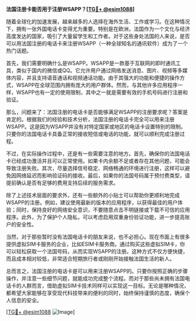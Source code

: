 **法国注册卡能否用于注册WSAPP？[[TG💪+ @esim1088](https://t.me/s/esim1088)]**

随着全球化的加速发展，越来越多的人选择在海外生活、工作或学习。在这种情况下，拥有一张外国电话卡变得尤为重要。特别是在欧洲，法国作为一个文化与经济高度发达的国家，吸引了大量留学生和工作者。对于这些身处法国的人来说，是否可以用法国注册的电话卡来注册WSAPP（一种全球知名的通讯软件）成为了一个热门话题。

首先，我们需要明确什么是WSAPP。WSAPP是一款基于互联网的即时通讯工具，类似于国内的微信或QQ。它允许用户通过网络发送消息、图片、视频等多媒体内容，并且支持语音通话和视频通话功能。由于其强大的功能和便捷的操作方式，WSAPP在全球范围内拥有庞大的用户群体。然而，与其他许多应用程序一样，WSAPP也有一定的使用限制，其中之一就是需要有效的手机号码进行注册和验证。

那么，问题来了：法国注册的电话卡是否能够满足WSAPP的注册要求呢？答案是肯定的。根据我们的经验和技术分析，法国注册的电话卡完全可以用来注册WSAPP。这是因为WSAPP并没有对特定国家或地区的电话卡设置特别的限制。只要你的法国电话卡具备正常的接收短信或电话的功能，就可以顺利完成注册过程。

不过，在实际操作过程中，还是有一些需要注意的地方。首先，确保你的法国电话卡已经成功激活并且可以正常使用。如果卡内余额不足或者存在其他问题，可能会导致注册失败。其次，尽量选择信号稳定、网络畅通的环境进行注册，这样可以避免因网络延迟而影响验证码的接收。最后，如果你的法国号码属于预付费类型，请提前确认是否有足够的费用支持后续的服务需求。

除了上述技术层面的要求外，还有一些额外的小贴士可以帮助你更顺利地完成WSAPP的注册。例如，建议使用最新的版本的应用程序，以获得最佳的用户体验；同时，保持良好的网络安全意识，不要随意点击不明链接或下载不可信的应用程序。此外，为了保护个人隐私，可以考虑启用双重身份验证功能，进一步提高账户的安全性。

当然，对于那些暂时没有法国电话卡的朋友来说，也不必担心。现在市面上有很多提供虚拟SIM卡服务的企业，比如ESIM卡服务商。通过购买这些虚拟SIM卡，你可以轻松获取一个法国号码，从而实现WSAPP的注册。这种方式不仅方便快捷，而且成本相对较低，非常适合短期旅行者或刚刚开始接触法国生活的新人。

总而言之，法国注册的电话卡是可以用来注册WSAPP的。只要你按照正确的步骤操作，并注意一些细节问题，就能成功完成整个流程。而对于那些尚未拥有法国电话卡的人群而言，借助虚拟SIM卡技术同样可以实现这一目标。无论是哪种情况，都希望大家能够在享受现代科技带来的便利的同时，始终保持谨慎的态度，确保个人信息的安全。

[[TG💪+ @esim1088](https://t.me/s/esim1088) ![Image](https://i.postimg.cc/4NQfJmqS/Snipaste-2025-05-13-00-14-12.png)]